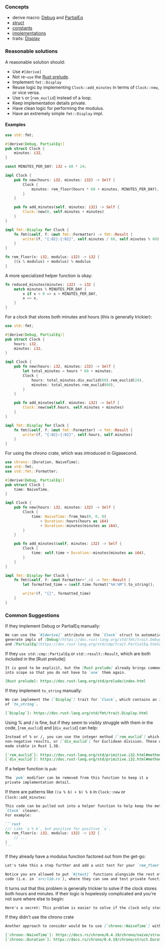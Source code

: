 ### Concepts

- derive macro: [Debug](https://doc.rust-lang.org/std/fmt/trait.Debug.html) and [PartialEq](https://doc.rust-lang.org/std/cmp/trait.PartialEq.html#derivable)
- [struct](https://doc.rust-lang.org/std/keyword.struct.html)
- [constants](https://doc.rust-lang.org/std/keyword.const.html)
- [implementations](https://doc.rust-lang.org/std/keyword.impl.html)
- traits: [Display](https://doc.rust-lang.org/std/fmt/trait.Display.html)

### Reasonable solutions

A reasonable solution should:

* Use `#[derive]`
* Not re-`use` the [Rust prelude](https://doc.rust-lang.org/std/prelude/index.html).
* Implement `fmt::Display`
* Reuse logic by implementing `Clock::add_minutes` in terms of `Clock::new`, or vice versa.
* Use `%` or [`rem_euclid`] instead of a loop.
* Keep implementation details private.
* Have clean logic for performing the modulus.
* Have an extremely simple `fmt::Display` impl.

#### Examples

```rust
use std::fmt;

#[derive(Debug, PartialEq)]
pub struct Clock {
    minutes: i32,
}

const MINUTES_PER_DAY: i32 = 60 * 24;

impl Clock {
    pub fn new(hours: i32, minutes: i32) -> Self {
        Clock {
            minutes: rem_floor(hours * 60 + minutes, MINUTES_PER_DAY),
        }
    }

    pub fn add_minutes(self, minutes: i32) -> Self {
        Clock::new(0, self.minutes + minutes)
    }
}

impl fmt::Display for Clock {
    fn fmt(&self, f: &mut fmt::Formatter) -> fmt::Result {
        write!(f, "{:02}:{:02}", self.minutes / 60, self.minutes % 60)
    }
}

fn rem_floor(x: i32, modulus: i32) -> i32 {
    ((x % modulus) + modulus) % modulus
}
```

A more specialized helper function is okay:

```rust
fn reduced_minutes(minutes: i32) -> i32 {
    match minutes % MINUTES_PER_DAY {
        x if x < 0 => x + MINUTES_PER_DAY,
        x => x,
    }
}
```

For a clock that stores both minutes and hours (this is generally trickier):

```rust
use std::fmt;

#[derive(Debug, PartialEq)]
pub struct Clock {
    hours: i32,
    minutes: i32,
}

impl Clock {
    pub fn new(hours: i32, minutes: i32) -> Self {
        let total_minutes = hours * 60 + minutes;
        Clock {
            hours: total_minutes.div_euclid(60).rem_euclid(24),
            minutes: total_minutes.rem_euclid(60),
        }
    }

    pub fn add_minutes(self, minutes: i32) -> Self {
        Clock::new(self.hours, self.minutes + minutes)
    }
}

impl fmt::Display for Clock {
    fn fmt(&self, f: &mut fmt::Formatter) -> fmt::Result {
        write!(f, "{:02}:{:02}", self.hours, self.minutes)
    }
}
```

For using the chrono crate, which was introduced in Gigasecond.

```rust
use chrono::{Duration, NaiveTime};
use std::fmt;
use std::fmt::Formatter;

#[derive(Debug, PartialEq)]
pub struct Clock {
    time: NaiveTime,
}

impl Clock {
    pub fn new(hours: i32, minutes: i32) -> Self {
        Clock {
            time: NaiveTime::from_hms(0, 0, 0)
                + Duration::hours(hours as i64)
                + Duration::minutes(minutes as i64),
        }
    }

    pub fn add_minutes(&self, minutes: i32) -> Self {
        Clock {
            time: self.time + Duration::minutes(minutes as i64),
        }
    }
}

impl fmt::Display for Clock {
    fn fmt(&self, f: &mut Formatter<'_>) -> fmt::Result {
        let formatted_time = &self.time.format("%H:%M").to_string();

        write!(f, "{}", formatted_time)
    }
}
```

### Common Suggestions

If they implement Debug or PartialEq manually:

```markdown
We can use the `#[derive]` attribute on the `Clock` struct to automatically
generate impls of [Debug](https://doc.rust-lang.org/std/fmt/trait.Debug.html)
and [PartialEq](https://doc.rust-lang.org/std/cmp/trait.PartialEq.html#derivable).
```

If they `use std::cmp::PartialEq` or `std::result::Result`, which are both
included in the [Rust prelude]:

```markdown
It is good to be explicit, but the [Rust prelude] already brings common modules
into scope so that you do not have to `use` them again.

[Rust prelude]: https://doc.rust-lang.org/std/prelude/index.html
```

If they implement `to_string` manually:

```markdown
We can implement the [`Display`] trait for `Clock`, which contains an implementation
of `to_string`. 

[`Display`]: https://doc.rust-lang.org/std/fmt/trait.Display.html
```

Using % and / is fine, but if they seem to visibly struggle with them in the code, [`rem_euclid`] and [`div_euclid`] can help:

```markdown
Instead of % or /, you can use the integer method [`rem_euclid`] which returns
non-negative results, or [`div_euclid`] for Euclidean division. These were
made stable in Rust 1.38.

[`rem_euclid`]: https://doc.rust-lang.org/std/primitive.i32.html#method.rem_euclid
[`div_euclid`]: https://doc.rust-lang.org/std/primitive.i32.html#method.div_euclid
```

If a helper function is `pub`:

```markdown
The `pub` modifier can be removed from this function to keep it a
private implementation detail.
```

If there are patterns like `((a % b) + b) % b` in `Clock::new` or `Clock::add_minutes`:

````markdown
This code can be pulled out into a helper function to help keep the methods of
`Clock` cleaner.
For example:

```rust
/// Like `a % b`, but positive for positive `a`.
fn rem_floor(x: i32, modulus: i32) -> i32 {
    // ...
}
```
````

If they already have a modulus function factored out from the get-go:

```markdown
Let's take this a step further and add a unit test for your `rem_floor` function!

Notice you are allowed to put `#[test]` functions alongside the rest of your
code (i.e. in `src/lib.rs`), where they can see and test private functions.
```

It turns out that this problem is generally trickier to solve if the clock stores both hours and minutes. If their logic is hopelessly complicated and you're not sure where else to begin:

```markdown
Here's a secret: This problem is easier to solve if the clock only stores minutes!
```

If they didn't use the chrono crate

```markdown
Another approach to consider would be to use [`chrono::NaiveTime`] with [`chrono::Duration`]. The `chrono` crate was introduced in the Gigasecond exercise.

[`chrono::NaiveTime`]: https://docs.rs/chrono/0.4.19/chrono/naive/struct.NaiveTime.html
[`chrono::Duration`]: https://docs.rs/chrono/0.4.19/chrono/struct.Duration.html
```
